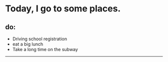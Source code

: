 # Today, I go to some places.
## do:
+ Driving school registration
+ eat a big lunch
+ Take a long time on the subway
****************************
